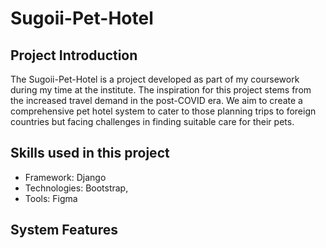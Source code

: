 # Sugoii-Pet-Hotel

## Project Introduction 
The Sugoii-Pet-Hotel is a project developed as part of my coursework during my time at the institute. The inspiration for this project stems from the increased travel demand in the post-COVID era. We aim to create a comprehensive pet hotel system to cater to those planning trips to foreign countries but facing challenges in finding suitable care for their pets.

## Skills used in this project 
* Framework: Django
* Technologies: Bootstrap, 
* Tools: Figma

## System Features 
